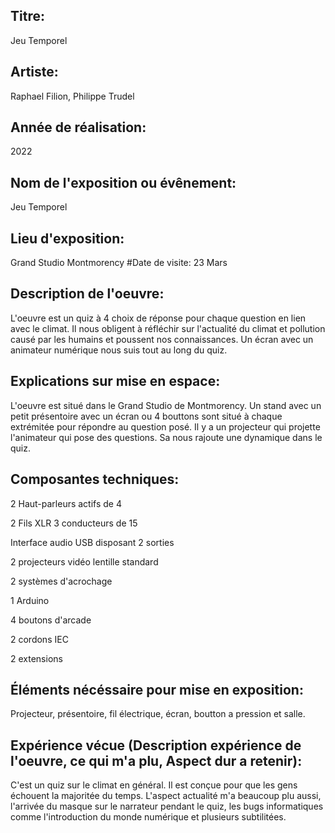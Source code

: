 ## Titre:
Jeu Temporel
## Artiste:
Raphael Filion, Philippe Trudel
## Année de réalisation:
2022
## Nom de l'exposition ou évênement:
Jeu Temporel
## Lieu d'exposition:
Grand Studio Montmorency
#Date de visite:
23 Mars
## Description de l'oeuvre:
L'oeuvre est un quiz à 4 choix de réponse pour chaque question en lien avec le climat. Il nous obligent
à réfléchir sur l'actualité du climat et pollution causé par les humains et poussent nos connaissances.
Un écran avec un animateur numérique nous suis tout au long du quiz.
## Explications sur mise en espace:
L'oeuvre est situé dans le Grand Studio de Montmorency. Un stand avec un petit présentoire avec un écran
ou 4 bouttons sont situé à chaque extrémitée pour répondre au question posé. Il y a un projecteur qui projette
l'animateur qui pose des questions. Sa nous rajoute une dynamique dans le quiz.
## Composantes techniques:
2 Haut-parleurs actifs de 4

2 Fils XLR 3 conducteurs de 15

Interface audio USB disposant 2 sorties

2 projecteurs vidéo lentille standard

2 systèmes d'acrochage

1 Arduino

4 boutons d'arcade

2 cordons IEC

2 extensions



## Éléments nécéssaire pour mise en exposition:
Projecteur, présentoire, fil électrique, écran, boutton a pression et salle.

## Expérience vécue (Description expérience de l'oeuvre, ce qui m'a plu, Aspect dur a retenir):
C'est un quiz sur le climat en général. Il est conçue pour que les gens échouent la majoritée du temps.
L'aspect actualité m'a beaucoup plu aussi, l'arrivée du masque sur le narrateur pendant le quiz,
les bugs informatiques comme l'introduction du monde numérique et plusieurs subtilitées.
